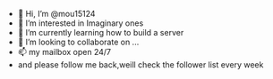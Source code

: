 - 👋 Hi, I’m @mou15124
- 👀 I’m interested in Imaginary ones
- 🌱 I’m currently learning how to build a server
- 💞️ I’m looking to collaborate on ...
- 📫 my mailbox open 24/7
- and please follow me back,weill check the follower list every week

<!---
mou15124/mou15124 is a ✨ special ✨ repository because its `README.md` (this file) appears on your GitHub profile.
You can click the Preview link to take a look at your changes.
--->
